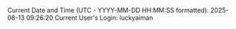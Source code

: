 Current Date and Time (UTC - YYYY-MM-DD HH:MM:SS formatted): 2025-08-13 09:26:20
Current User's Login: luckyaiman
